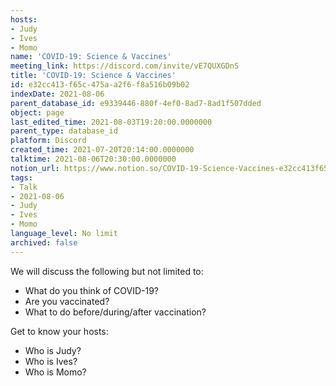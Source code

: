 ```yaml
---
hosts:
- Judy
- Ives
- Momo
name: 'COVID-19: Science & Vaccines'
meeting_link: https://discord.com/invite/vE7QUXGDnS
title: 'COVID-19: Science & Vaccines'
id: e32cc413-f65c-475a-a2f6-f8a516b09b02
indexDate: 2021-08-06
parent_database_id: e9339446-880f-4ef0-8ad7-8ad1f507dded
object: page
last_edited_time: 2021-08-03T19:20:00.0000000
parent_type: database_id
platform: Discord
created_time: 2021-07-20T20:14:00.0000000
talktime: 2021-08-06T20:30:00.0000000
notion_url: https://www.notion.so/COVID-19-Science-Vaccines-e32cc413f65c475aa2f6f8a516b09b02
tags:
- Talk
- 2021-08-06
- Judy
- Ives
- Momo
language_level: No limit
archived: false
---
```



We will discuss the following but not limited to:
   - What do you think of COVID-19?
   - Are you vaccinated?
   - What to do before/during/after vaccination?

Get to know your hosts:
   - Who is Judy?
   - Who is Ives?
   - Who is Momo?



